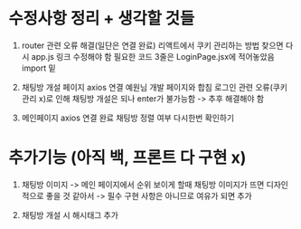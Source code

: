 # 수정사항 정리 + 생각할 것들

1. router 관련 오류 해결(일단은 연결 완료)
    리액트에서 쿠키 관리하는 방법 찾으면 다시 app.js 링크 수정해야 함
    필요한 코드 3줄은 LoginPage.jsx에 적어놓았음 import 밑

2. 채팅방 개설 페이지 axios 연결
    예원님 개발 페이지와 합침
    로그인 관련 오류(쿠키 관리 x)로 인해 채팅방 개설은 되나
    enter가 불가능함 -> 추후 해결해야 함

3. 메인페이지 axios 연결 완료
    채팅방 정렬 여부 다시한번 확인하기


# 추가기능 (아직 백, 프론트 다 구현 x)

1. 채팅방 이미지
    -> 메인 페이지에서 순위 보이게 할때 채팅방 이미지가 뜨면 디자인적으로 좋을 것 같아서
    -> 필수 구현 사항은 아니므로 여유가 되면 추가

2. 채팅방 개설 시 해시태그 추가